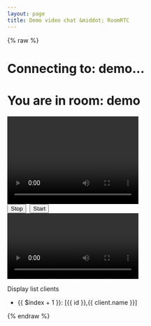 ```yaml
---
layout: page
title: Demo video chat &middot; RoomRTC
---
```


<!-- load styles cdn -->
<link href="{{ site.baseurl }}/dist/style.css" rel="stylesheet" type="text/css" media="screen" />

{% raw %}
<div ng-app="demo" ng-controller="roomController">
    <h1 ng-if="!isConnected">Connecting to: <span ng-bind="room">demo</span>...</h1>
    <h1 ng-if="isConnected">You are in room: <span ng-bind="room">demo</span></h1>
    <video class="mirror" width="300" height="200" ng-src="{{localVideo}}" autoplay="true"></video>
    <div class="media-controls">
        <input type="button" value="Stop" ng-click="stop()">&nbsp;
        <input type="button" value="Start" ng-click="start()">
    </div>
    <div id="remotes">
        <div class="video" ng-repeat="(id, remoteVideo) in remoteVideos">
            <video id="{{id}}" ng-src="{{remoteVideo}}" autoplay="true"></video>
        </div>
    </div>
    <p>Display list clients</p>
    <ul>
        <li ng-repeat="(id, client) in clients">{{ $index + 1 }}: [{{ id }},{{ client.name }}]</li>
    </ul>
</div>
{% endraw %}

<script src="{{ site.baseurl }}/dist/roomrtc.min.js"></script>
<script src="{{ site.baseurl }}/dist/angular-v1.4.9.js"></script>
<script type="text/javascript">
    angular.module("demo", [])
        .controller("roomController", function ($scope, $timeout, $sce) {
            $scope.localVideo = null;
            $scope.remoteVideos = {};
            $scope.isConnected = false;

            var room = $scope.room = (location.search && location.search.split('?')[1]) || "demo";
            var roomrtc = new RoomRTC();

            roomrtc.initMediaSource()
                .then(stream => {
                    var streamUrl = roomrtc.getStreamAsUrl(stream);
                    $timeout(function () {
                        $scope.localVideo = $sce.trustAsResourceUrl(streamUrl);
                    });
                });

            roomrtc.on("connected", function (id) {
                console.log("connected connectionId: ", id);
            });

            roomrtc.on("readyToCall", function (id) {
                console.log("readyToCall, connectionId: ", id);
                roomrtc.joinRoom(room)
                    .then(roomData => {
                        console.log("joinRoom ok: ", roomData);
                        $timeout(function () {
                            $scope.isConnected = true;
                            $scope.clients = roomData.clients;
                        });
                        return roomData.clients;
                    })
                    .catch(err => {
                        console.error("joinRoom error: ", err);
                    });
            });

            roomrtc.on("videoAdded", function(pc, stream) {
                var pid = pc.id;
                console.log("Ohh, we have a new participant", pid);
                $timeout(function() {
                    var streamUrl = roomrtc.getStreamAsUrl(stream);
                    var trustUrl = $sce.trustAsResourceUrl(streamUrl);
                    $scope.remoteVideos[pid] = trustUrl;
                    $scope.clients[pid] = pc.resources;
                })
            });

            roomrtc.on("videoRemoved", function(pc) {
                var pid = pc.id;
                var url = $scope.remoteVideos[pid];
                roomrtc.revokeObjectURL(url);
                console.log("Ohh, a participant has gone", pid);
                $timeout(function() {
                    // remove url from remoteVideos
                    delete $scope.remoteVideos[pid];
                    delete $scope.clients[pid];
                })
            });

            /**
                * Setup control buttons
                * */
            $scope.stop = function () {
                $scope.localVideo = null;
                roomrtc.stop();
            }

            $scope.start = function () {
                roomrtc.initMediaSource().then(stream => {
                    var streamUrl = roomrtc.getStreamAsUrl(stream);
                    $timeout(function () {
                        $scope.localVideo = $sce.trustAsResourceUrl(streamUrl);
                    });
                });
            }
        });
</script>
